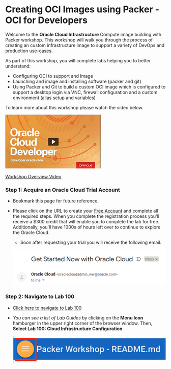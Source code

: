 # Creating OCI Images using Packer - OCI for Developers

Welcome to the **Oracle Cloud Infrastructure** Compute image building with Packer workshop. This workshop will walk you through the process of creating an custom infrastructure image to support a variety of DevOps and production use-cases.

As part of this workshop, you will complete labs helping you to better understand:

- Configuring OCI to support and Image
- Launching and image and installing software (packer and git)
- Using Packer and Git to build a custom OCI image which is configured to support a desktop login via VNC, firewall configuration and a custom environment (alias setup and variables)

To learn more about this workshop please watch the video below.  

![](images/youtube.png)

<a href="https://videohub.oracle.com/media/PackerA+Overview/1_i0algeik" target="video">Workshop Overview Video</a>


### **Step 1**: Acquire an Oracle Cloud Trial Account

- Bookmark this page for future reference.

- Please click on the URL to create your <a class="trial-link" href="https://myservices.us.oraclecloud.com/mycloud/signup?language=en&sourceType=:ow:lp:2t::RC_NAMK190212P00041:PackerOCI_HOL&intcmp=:ow:lp:2t::RC_NAMK190212P00041:PackerOCI_HOL" target="trial">Free Account</a> and complete all the required steps. When you complete the registration process you'll receive a $300 credit that will enable you to complete the lab for free.  Additionally, you'll have 1000s of hours left over to continue to explore the Oracle Cloud.

  - Soon after requesting your trial you will receive the following email.

  ![](images/getstarted.png)

### **Step 2**: Navigate to Lab 100

- [Click here to navigate to Lab 100](Lab100.md)
- _You can see a list of Lab Guides_ by clicking on the **Menu Icon** hamburger in the upper right corner of the browser window. Then, **Select Lab 100: Cloud Infrastructure Configuration**.

  ![](images/Introham.png)
